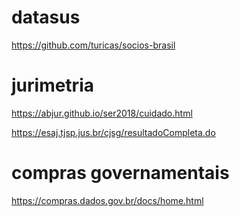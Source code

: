 # datasus


https://github.com/turicas/socios-brasil

# jurimetria

https://abjur.github.io/ser2018/cuidado.html

https://esaj.tjsp.jus.br/cjsg/resultadoCompleta.do

# compras governamentais

https://compras.dados.gov.br/docs/home.html
